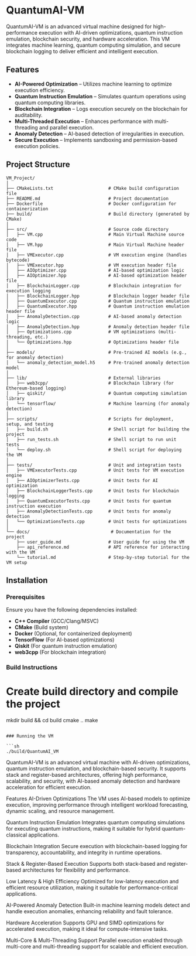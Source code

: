 # QuantumAI-VM

QuantumAI-VM is an advanced virtual machine designed for high-performance execution with AI-driven optimizations, quantum instruction emulation, blockchain security, and hardware acceleration. This VM integrates machine learning, quantum computing simulation, and secure blockchain logging to deliver efficient and intelligent execution.

## Features

- **AI-Powered Optimization** – Utilizes machine learning to optimize execution efficiency.
- **Quantum Instruction Emulation** – Simulates quantum operations using quantum computing libraries.
- **Blockchain Integration** – Logs execution securely on the blockchain for auditability.
- **Multi-Threaded Execution** – Enhances performance with multi-threading and parallel execution.
- **Anomaly Detection** – AI-based detection of irregularities in execution.
- **Secure Execution** – Implements sandboxing and permission-based execution policies.

## Project Structure

```
VM_Project/
│
├── CMakeLists.txt                     # CMake build configuration file
├── README.md                          # Project documentation
├── Dockerfile                         # Docker configuration for containerization
├── build/                             # Build directory (generated by CMake)
│
├── src/                               # Source code directory
│   ├── VM.cpp                         # Main Virtual Machine source code
│   ├── VM.hpp                         # Main Virtual Machine header file
│   ├── VMExecutor.cpp                 # VM execution engine (handles bytecode)
│   ├── VMExecutor.hpp                 # VM execution header file
│   ├── AIOptimizer.cpp                # AI-based optimization logic
│   ├── AIOptimizer.hpp                # AI-based optimization header file
│   ├── BlockchainLogger.cpp           # Blockchain integration for execution logging
│   ├── BlockchainLogger.hpp           # Blockchain logger header file
│   ├── QuantumExecutor.cpp            # Quantum instruction emulation
│   ├── QuantumExecutor.hpp            # Quantum instruction emulation header file
│   ├── AnomalyDetection.cpp           # AI-based anomaly detection logic
│   ├── AnomalyDetection.hpp           # Anomaly detection header file
│   ├── Optimizations.cpp              # VM optimizations (multi-threading, etc.)
│   └── Optimizations.hpp              # Optimizations header file
│
├── models/                            # Pre-trained AI models (e.g., for anomaly detection)
│   └── anomaly_detection_model.h5     # Pre-trained anomaly detection model
│
├── lib/                               # External libraries
│   ├── web3cpp/                       # Blockchain library (for Ethereum-based logging)
│   ├── qiskit/                        # Quantum computing simulation library
│   └── tensorflow/                    # Machine learning (for anomaly detection)
│
├── scripts/                           # Scripts for deployment, setup, and testing
│   ├── build.sh                       # Shell script for building the project
│   ├── run_tests.sh                   # Shell script to run unit tests
│   └── deploy.sh                      # Shell script for deploying the VM
│
├── tests/                             # Unit and integration tests
│   ├── VMExecutorTests.cpp            # Unit tests for VM execution engine
│   ├── AIOptimizerTests.cpp           # Unit tests for AI optimization
│   ├── BlockchainLoggerTests.cpp      # Unit tests for blockchain logging
│   ├── QuantumExecutorTests.cpp       # Unit tests for quantum instruction execution
│   ├── AnomalyDetectionTests.cpp      # Unit tests for anomaly detection
│   └── OptimizationsTests.cpp         # Unit tests for optimizations
│
└── docs/                               # Documentation for the project
    ├── user_guide.md                  # User guide for using the VM
    ├── api_reference.md               # API reference for interacting with the VM
    └── tutorial.md                    # Step-by-step tutorial for the VM setup
```

## Installation

### Prerequisites
Ensure you have the following dependencies installed:
- **C++ Compiler** (GCC/Clang/MSVC)
- **CMake** (Build system)
- **Docker** (Optional, for containerized deployment)
- **TensorFlow** (For AI-based optimizations)
- **Qiskit** (For quantum instruction emulation)
- **web3cpp** (For blockchain integration)

### Build Instructions



# Create build directory and compile the project
mkdir build && cd build
cmake ..
make
```

### Running the VM

```sh
./build/QuantumAI_VM
```






QuantumAI-VM is an advanced virtual machine with AI-driven optimizations, quantum instruction emulation, and blockchain-based security. It supports stack and register-based architectures, offering high performance, scalability, and security, with AI-based anomaly detection and hardware acceleration for efficient execution.

Features
AI-Driven Optimizations
The VM uses AI-based models to optimize execution, improving performance through intelligent workload forecasting, dynamic scaling, and resource management.

Quantum Instruction Emulation
Integrates quantum computing simulations for executing quantum instructions, making it suitable for hybrid quantum-classical applications.

Blockchain Integration
Secure execution with blockchain-based logging for transparency, accountability, and integrity in runtime operations.

Stack & Register-Based Execution
Supports both stack-based and register-based architectures for flexibility and performance.

Low Latency & High Efficiency
Optimized for low-latency execution and efficient resource utilization, making it suitable for performance-critical applications.

AI-Powered Anomaly Detection
Built-in machine learning models detect and handle execution anomalies, enhancing reliability and fault tolerance.

Hardware Acceleration
Supports GPU and SIMD optimizations for accelerated execution, making it ideal for compute-intensive tasks.

Multi-Core & Multi-Threading Support
Parallel execution enabled through multi-core and multi-threading support for scalable and efficient execution.
